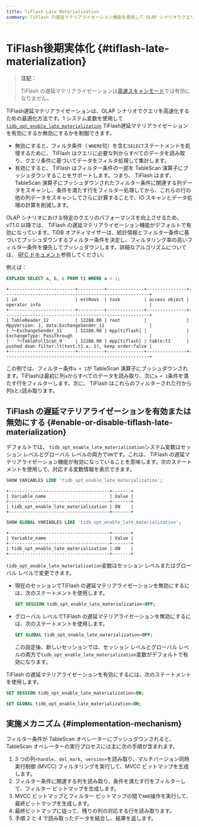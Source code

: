 ```yaml
---
title: TiFlash Late Materialization
summary: TiFlash の遅延マテリアライゼーション機能を使用して OLAP シナリオでクエリを高速化する方法について説明します。
---
```


# TiFlash後期実体化 {#tiflash-late-materialization}

> **注記：**
>
> TiFlash の遅延マテリアライゼーションは[高速スキャンモード](/tiflash/use-fastscan.md)では有効になりません。

TiFlash遅延マテリアライゼーションは、OLAP シナリオでクエリを高速化するための最適化方法です。1 システム変数を使用して[`tidb_opt_enable_late_materialization`](/system-variables.md#tidb_opt_enable_late_materialization-new-in-v700) TiFlash遅延マテリアライゼーションを有効にするか無効にするかを制御できます。

-   無効にすると、フィルタ条件（ `WHERE`句）を含む`SELECT`ステートメントを処理するために、 TiFlash はクエリに必要な列からすべてのデータを読み取り、クエリ条件に基づいてデータをフィルタ処理して集計します。
-   有効にすると、 TiFlash はフィルター条件の一部を TableScan 演算子にプッシュダウンすることをサポートします。つまり、 TiFlash はまず、TableScan 演算子にプッシュダウンされたフィルター条件に関連する列データをスキャンし、条件を満たす行をフィルター処理してから、これらの行の他の列データをスキャンしてさらに計算することで、IO スキャンとデータ処理の計算を削減します。

OLAP シナリオにおける特定のクエリのパフォーマンスを向上させるため、v7.1.0 以降では、 TiFlash の遅延マテリアライゼーション機能がデフォルトで有効になっています。TiDB オプティマイザーは、統計情報とフィルター条件に基づいてプッシュダウンするフィルター条件を決定し、フィルタリング率の高いフィルター条件を優先してプッシュダウンします。詳細なアルゴリズムについては、 [RFC ドキュメント](https://github.com/pingcap/tidb/tree/release-8.1/docs/design/2022-12-06-support-late-materialization.md)参照してください。

例えば：

```sql
EXPLAIN SELECT a, b, c FROM t1 WHERE a < 1;
```

    +-------------------------+----------+--------------+---------------+-------------------------------------------------------+
    | id                      | estRows  | task         | access object | operator info                                         |
    +-------------------------+----------+--------------+---------------+-------------------------------------------------------+
    | TableReader_12          | 12288.00 | root         |               | MppVersion: 1, data:ExchangeSender_11                 |
    | └─ExchangeSender_11     | 12288.00 | mpp[tiflash] |               | ExchangeType: PassThrough                             |
    |   └─TableFullScan_9     | 12288.00 | mpp[tiflash] | table:t1      | pushed down filter:lt(test.t1.a, 1), keep order:false |
    +-------------------------+----------+--------------+---------------+-------------------------------------------------------+

この例では、フィルター条件`a < 1`が TableScan 演算子にプッシュダウンされます。TiFlashは最初に列`a`からすべてのデータを読み取り、次に`a < 1`条件を満たす行をフィルターします。次に、 TiFlash はこれらのフィルターされた行から列`b`と`c`読み取ります。

## TiFlash の遅延マテリアライゼーションを有効または無効にする {#enable-or-disable-tiflash-late-materialization}

デフォルトでは、 `tidb_opt_enable_late_materialization`システム変数はセッション レベルとグローバル レベルの両方で`ON`です。これは、 TiFlash の遅延マテリアライゼーション機能が有効になっていることを意味します。次のステートメントを使用して、対応する変数情報を表示できます。

```sql
SHOW VARIABLES LIKE 'tidb_opt_enable_late_materialization';
```

    +--------------------------------------+-------+
    | Variable_name                        | Value |
    +--------------------------------------+-------+
    | tidb_opt_enable_late_materialization | ON    |
    +--------------------------------------+-------+

```sql
SHOW GLOBAL VARIABLES LIKE 'tidb_opt_enable_late_materialization';
```

    +--------------------------------------+-------+
    | Variable_name                        | Value |
    +--------------------------------------+-------+
    | tidb_opt_enable_late_materialization | ON    |
    +--------------------------------------+-------+

`tidb_opt_enable_late_materialization`変数はセッション レベルまたはグローバル レベルで変更できます。

-   現在のセッションでTiFlash の遅延マテリアライゼーションを無効にするには、次のステートメントを使用します。

    ```sql
    SET SESSION tidb_opt_enable_late_materialization=OFF;
    ```

-   グローバル レベルでTiFlash の遅延マテリアライゼーションを無効にするには、次のステートメントを使用します。

    ```sql
    SET GLOBAL tidb_opt_enable_late_materialization=OFF;
    ```

    この設定後、新しいセッションでは、セッション レベルとグローバル レベルの両方で`tidb_opt_enable_late_materialization`変数がデフォルトで有効になります。

TiFlash の遅延マテリアライゼーションを有効にするには、次のステートメントを使用します。

```sql
SET SESSION tidb_opt_enable_late_materialization=ON;
```

```sql
SET GLOBAL tidb_opt_enable_late_materialization=ON;
```

## 実施メカニズム {#implementation-mechanism}

フィルター条件が TableScan オペレーターにプッシュダウンされると、TableScan オペレーターの実行プロセスには主に次の手順が含まれます。

1.  3 つの列`<handle, del_mark, version>`を読み取り、マルチバージョン同時実行制御 (MVCC) フィルタリングを実行して、MVCC ビットマップを生成します。
2.  フィルター条件に関連する列を読み取り、条件を満たす行をフィルターして、フィルター ビットマップを生成します。
3.  MVCC ビットマップとフィルター ビットマップの間で`AND`操作を実行して、最終ビットマップを生成します。
4.  最終ビットマップに従って、残りの列の対応する行を読み取ります。
5.  手順 2 と 4 で読み取ったデータを結合し、結果を返します。
